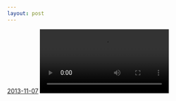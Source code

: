 ```yaml
---
layout: post
---
```


<p>
  <time><a href="/148">2013-11-07</a></time>
  <a href="/148"><video controls src="{{ site.assets_url }}/148.mp4"></video></a>
</p>

